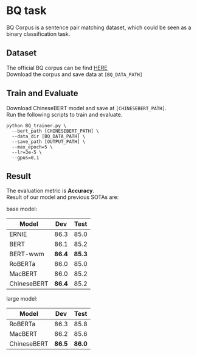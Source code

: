 # BQ task
BQ Corpus is a sentence pair matching dataset, 
which could be seen as a binary classification task. 

## Dataset
The official BQ corpus can be find [HERE](http://icrc.hitsz.edu.cn/Article/show/175.html)  
Download the corpus and save data at `[BQ_DATA_PATH]`

## Train and Evaluate
Download ChineseBERT model and save at `[CHINESEBERT_PATH]`.  
Run the following scripts to train and evaluate. 
```
python BQ_trainer.py \
  --bert_path [CHINESEBERT_PATH] \
  --data_dir [BQ_DATA_PATH] \
  --save_path [OUTPUT_PATH] \
  --max_epoch=5 \
  --lr=3e-5 \
  --gpus=0,1
```

## Result
The evaluation metric is **Accuracy**.  
Result of our model and previous SOTAs are:

base model: 

| Model  | Dev | Test |  
|  ----  | ----  | ----  |
| ERNIE | 86.3 | 85.0  |
| BERT | 86.1 | 85.2 |  
| BERT-wwm | **86.4** | **85.3** |  
| RoBERTa |  86.0 | 85.0 |  
| MacBERT | 86.0 | 85.2 |  
| ChineseBERT | **86.4** | 85.2 |  

large model:

| Model  | Dev | Test |  
|  ----  | ----  | ----  |  
| RoBERTa | 86.3 | 85.8 |  
| MacBERT |  86.2 | 85.6 |  
| ChineseBERT | **86.5** |  **86.0** |  